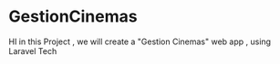 
# GestionCinemas

HI in this Project , we will create a "Gestion Cinemas" web app , using Laravel Tech

